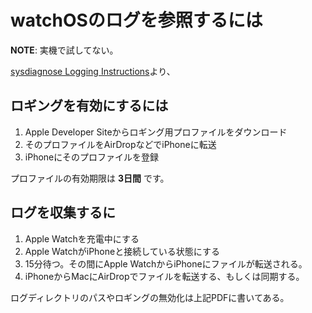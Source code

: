 # watchOSのログを参照するには

**NOTE**: 実機で試してない。

[sysdiagnose Logging Instructions](https://download.developer.apple.com/iOS/watchOS_Logs/sysdiagnose_Logging_Instructions.pdf)より、

## ロギングを有効にするには

1. Apple Developer Siteからロギング用プロファイルをダウンロード
2. そのプロファイルをAirDropなどでiPhoneに転送
3. iPhoneにそのプロファイルを登録

プロファイルの有効期限は **3日間** です。

## ログを収集するに

1. Apple Watchを充電中にする
2. Apple WatchがiPhoneと接続している状態にする
3. 15分待つ。その間にApple WatchからiPhoneにファイルが転送される。
4. iPhoneからMacにAirDropでファイルを転送する、もしくは同期する。

ログディレクトリのパスやロギングの無効化は上記PDFに書いてある。
